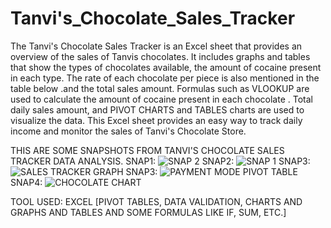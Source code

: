 # Tanvi's_Chocolate_Sales_Tracker
The Tanvi's Chocolate Sales Tracker is an Excel sheet that provides an overview of the sales of Tanvis chocolates. 
It includes graphs and tables that show the types of chocolates available, the amount of cocaine present in each type.
The rate of each chocolate per piece is also mentioned in the table below .and the total sales amount. 
Formulas such as VLOOKUP are used to calculate the amount of cocaine present in each chocolate . 
Total daily sales amount, and PIVOT CHARTS and TABLES charts are used to visualize the data. 
This Excel sheet provides an easy way to track daily income and monitor the sales of Tanvi's Chocolate Store.

THIS ARE SOME SNAPSHOTS FROM TANVI'S CHOCOLATE SALES TRACKER DATA ANALYSIS.
SNAP1:
![SNAP 2](https://user-images.githubusercontent.com/123943162/234385553-d513d421-28a3-4990-a080-4a25fc897083.png)
SNAP2:
![SNAP 1](https://user-images.githubusercontent.com/123943162/234385848-123b45ed-a5c3-4a0a-a4ef-8446dd00d07d.png)
SNAP3:
![SALES TRACKER GRAPH ](https://user-images.githubusercontent.com/123943162/234385590-64f0aa0d-c9b8-415f-b272-a0cd859600de.png)
SNAP3:
![PAYMENT MODE PIVOT TABLE ](https://user-images.githubusercontent.com/123943162/234385606-ce411354-78fb-4bce-a21e-ae4ef792eda0.png)
SNAP4:
![CHOCOLATE CHART](https://user-images.githubusercontent.com/123943162/234385646-dce24841-ab7c-4baf-93b8-594f6dc9c348.png)

TOOL USED: EXCEL [PIVOT TABLES, DATA VALIDATION, CHARTS AND GRAPHS  AND TABLES AND SOME FORMULAS LIKE IF, SUM, ETC.]
